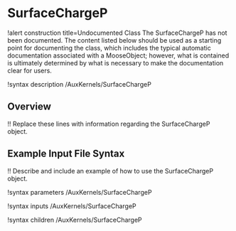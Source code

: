 # SurfaceChargeP

!alert construction title=Undocumented Class
The SurfaceChargeP has not been documented. The content listed below should be used as a starting point for
documenting the class, which includes the typical automatic documentation associated with a
MooseObject; however, what is contained is ultimately determined by what is necessary to make the
documentation clear for users.

!syntax description /AuxKernels/SurfaceChargeP

## Overview

!! Replace these lines with information regarding the SurfaceChargeP object.

## Example Input File Syntax

!! Describe and include an example of how to use the SurfaceChargeP object.

!syntax parameters /AuxKernels/SurfaceChargeP

!syntax inputs /AuxKernels/SurfaceChargeP

!syntax children /AuxKernels/SurfaceChargeP
